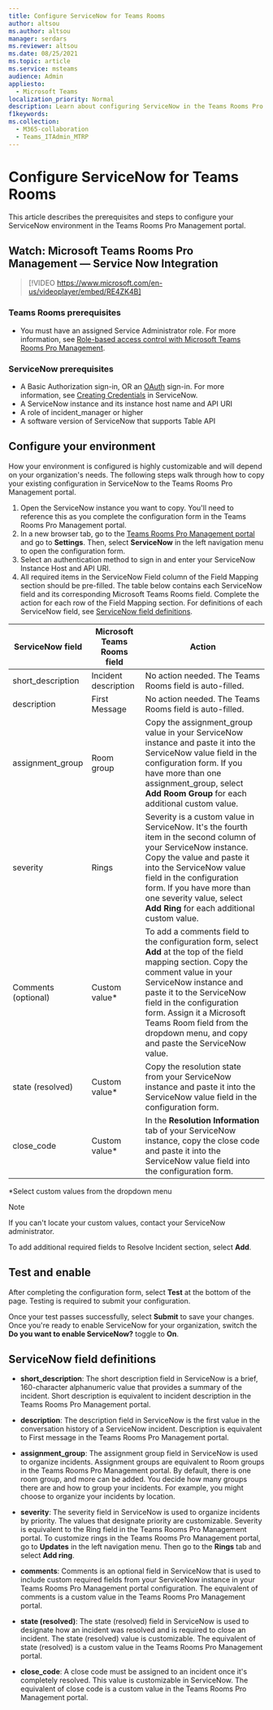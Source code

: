 ```yaml
---
title: Configure ServiceNow for Teams Rooms
author: altsou
ms.author: altsou
manager: serdars
ms.reviewer: altsou
ms.date: 08/25/2021
ms.topic: article
ms.service: msteams
audience: Admin
appliesto: 
  - Microsoft Teams
localization_priority: Normal
description: Learn about configuring ServiceNow in the Teams Rooms Pro Management portal
f1keywords: 
ms.collection: 
  - M365-collaboration
  - Teams_ITAdmin_MTRP
---
```


# Configure ServiceNow for Teams Rooms

This article describes the prerequisites and steps to configure your ServiceNow environment in the Teams Rooms Pro Management portal.

## Watch: Microsoft Teams Rooms Pro Management — Service Now Integration

> [!VIDEO https://www.microsoft.com/en-us/videoplayer/embed/RE4ZK4B]


### Teams Rooms prerequisites

- You must have an assigned Service Administrator role. For more information, see [Role-based access control with Microsoft Teams Rooms Pro Management](rooms-pro-rbac.md).

### ServiceNow prerequisites

- A Basic Authorization sign-in, OR an [OAuth](https://docs.servicenow.com/bundle/rome-platform-administration/page/administer/security/concept/c_OAuthApplications.html) sign-in. For more information, see [Creating Credentials](https://developer.servicenow.com/dev.do#!/learn/learning-plans/rome/servicenow_application_developer/app_store_learnv2_rest_rome_creating_credentials) in ServiceNow.
- A ServiceNow instance and its instance host name and API URI
- A role of incident_manager or higher
- A software version of ServiceNow that supports Table API

## Configure your environment

How your environment is configured is highly customizable and will depend on your organization's needs. The following steps walk through how to copy your existing configuration in ServiceNow to the Teams Rooms Pro Management portal.

1. Open the ServiceNow instance you want to copy. You'll need to reference this as you complete the configuration form in the Teams Rooms Pro Management portal.
2. In a new browser tab, go to the [Teams Rooms Pro Management portal](https://portal.rooms.microsoft.com/) and go to **Settings**. Then, select **ServiceNow** in the left navigation menu to open the configuration form.
3. Select an authentication method to sign in and enter your ServiceNow Instance Host and API URI.
4. All required items in the ServiceNow Field column of the Field Mapping section should be pre-filled. The table below contains each ServiceNow field and its corresponding Microsoft Teams Rooms field. Complete the action for each row of the Field Mapping section. For definitions of each ServiceNow field, see [ServiceNow field definitions](#servicenow-field-definitions).

| ServiceNow field | Microsoft Teams Rooms field | Action |
| --- | --- | --- |
| short_description | Incident description | No action needed. The Teams Rooms field is auto-filled. |
| description | First Message | No action needed. The Teams Rooms field is auto-filled. |
| assignment_group | Room group | Copy the assignment_group value in your ServiceNow instance and paste it into the ServiceNow value field in the configuration form. If you have more than one assignment_group, select **Add Room Group** for each additional custom value. |
| severity | Rings | Severity is a custom value in ServiceNow. It's the fourth item in the second column of your ServiceNow instance. Copy the value and paste it into the ServiceNow value field in the configuration form. If you have more than one severity value, select **Add Ring** for each additional custom value. |
| Comments (optional) | Custom value* | To add a comments field to the configuration form, select **Add** at the top of the field  mapping section. Copy the comment value in your ServiceNow instance and paste it to the ServiceNow field in the configuration form. Assign it a Microsoft Teams Room field from the dropdown menu, and copy and paste the ServiceNow value. |
| state (resolved) | Custom value* | Copy the resolution state from your ServiceNow instance and paste it into the ServiceNow value field in the configuration form. |
| close_code | Custom value* | In the **Resolution Information** tab of your ServiceNow instance, copy the close code and paste it into the ServiceNow value field into the configuration form. |

*Select custom values from the dropdown menu

>[!NOTE]
>If you can't locate your custom values, contact your ServiceNow administrator.

To add additional required fields to Resolve Incident section, select **Add**.

## Test and enable

After completing the configuration form, select **Test** at the bottom of the page. Testing is required to submit your configuration.

Once your test passes successfully, select **Submit** to save your changes. Once you're ready to enable ServiceNow for your organization, switch the **Do you want to enable ServiceNow?** toggle to **On**.

## ServiceNow field definitions

- **short_description**: The short description field in ServiceNow is a brief, 160-character alphanumeric value that provides a summary of the incident. Short description is equivalent to incident description in the Teams Rooms Pro Management portal.

- **description**: The description field in ServiceNow is the first value in the conversation history of a ServiceNow incident. Description is equivalent to First message in the Teams Rooms Pro Management portal.

- **assignment_group**: The assignment group field in ServiceNow is used to organize incidents. Assignment groups are equivalent to Room groups in the Teams Rooms Pro Management portal. By default, there is one room group, and more can be added. You decide how many groups there are and how to group your incidents. For example, you might choose to organize your incidents by location.

- **severity**: The severity field in ServiceNow is used to organize incidents by priority. The values that designate priority are customizable. Severity is equivalent to the Ring field in the Teams Rooms Pro Management portal. To customize rings in the Teams Rooms Pro Management portal, go to **Updates** in the left navigation menu. Then go to the **Rings** tab and select **Add ring**.

- **comments**: Comments is an optional field in ServiceNow that is used to include custom required fields from your ServiceNow instance in your Teams Rooms Pro Management portal configuration. The equivalent of comments is a custom value in the Teams Rooms Pro Management portal.

- **state (resolved)**: The state (resolved) field in ServiceNow is used to designate how an incident was resolved and is required to close an incident. The state (resolved) value is customizable. The equivalent of state (resolved) is a custom value in the Teams Rooms Pro Management portal.

- **close_code**: A close code must be assigned to an incident once it's completely resolved. This value is customizable in ServiceNow. The equivalent of close code is a custom value in the Teams Rooms Pro Management portal.
